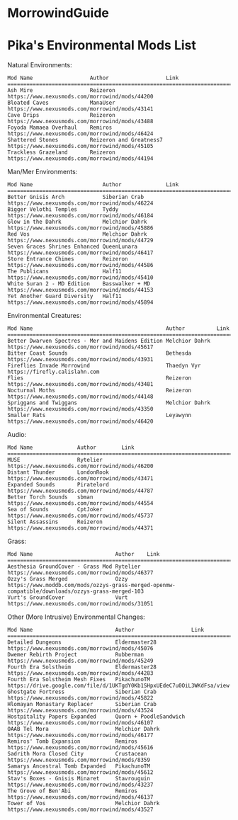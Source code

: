 # MorrowindGuide

Pika's Environmental Mods List
==============================

Natural Environments:

	Mod Name                  Author                  Link
	================================================================================================
	Ash Mire                  Reizeron                https://www.nexusmods.com/morrowind/mods/44200
	Bloated Caves             ManaUser                https://www.nexusmods.com/morrowind/mods/43141
	Cave Drips                Reizeron                https://www.nexusmods.com/morrowind/mods/43488
	Foyoda Mamaea Overhaul    Remiros                 https://www.nexusmods.com/morrowind/mods/46424
	Shattered Stones          Reizeron and Greatness7 https://www.nexusmods.com/morrowind/mods/45105
	Trackless Grazeland       Reizeron                https://www.nexusmods.com/morrowind/mods/44194
	
Man/Mer Environments:

	Mod Name                      Author              Link
	================================================================================================
	Better Gnisis Arch            Siberian Crab       https://www.nexusmods.com/morrowind/mods/46224
	Bigger Velothi Temples        Tyddy               https://www.nexusmods.com/morrowind/mods/46184
	Glow in the Dahrk             Melchior Dahrk      https://www.nexusmods.com/morrowind/mods/45886
	Red Vos                       Melchior Dahrk      https://www.nexusmods.com/morrowind/mods/44729
	Seven Graces Shrines Enhanced QueenLunara         https://www.nexusmods.com/morrowind/mods/46417
	Store Entrance Chimes         Reizeron            https://www.nexusmods.com/morrowind/mods/44586
	The Publicans                 Half11              https://www.nexusmods.com/morrowind/mods/45410
	White Suran 2 - MD Edition    Basswalker + MD     https://www.nexusmods.com/morrowind/mods/44153
	Yet Another Guard Diversity   Half11              https://www.nexusmods.com/morrowind/mods/45894
	
Environmental Creatures:
	
	Mod Name                                          Author          Link
	================================================================================================================
	Better Dwarven Spectres - Mer and Maidens Edition Melchior Dahrk  https://www.nexusmods.com/morrowind/mods/45617
	Bitter Coast Sounds                               Bethesda        https://www.nexusmods.com/morrowind/mods/43931
	Fireflies Invade Morrowind                        Thaedyn Vyr     https://firefly.calislahn.com
	Flies                                             Reizeron        https://www.nexusmods.com/morrowind/mods/43481
	Nocturnal Moths                                   Reizeron        https://www.nexusmods.com/morrowind/mods/44148
	Spriggans and Twiggans                            Melchior Dahrk  https://www.nexusmods.com/morrowind/mods/43350
	Smaller Rats                                      Leyawynn        https://www.nexusmods.com/morrowind/mods/46420
	
Audio:

	Mod Name              Author        Link
	==================================================================================
	MUSE                  Rytelier      https://www.nexusmods.com/morrowind/mods/46200
	Distant Thunder       LondonRook    https://www.nexusmods.com/morrowind/mods/43471
	Expanded Sounds       Piratelord    https://www.nexusmods.com/morrowind/mods/44787
	Better Torch Sounds   sbman         https://www.nexusmods.com/morrowind/mods/44554
	Sea of Sounds         CptJoker      https://www.nexusmods.com/morrowind/mods/45737
	Silent Assassins      Reizeron      https://www.nexusmods.com/morrowind/mods/44371
	
Grass:

	Mod Name                          Author    Link
	==========================================================================================
	Aesthesia GroundCover - Grass Mod Rytelier  https://www.nexusmods.com/morrowind/mods/46377
	Ozzy's Grass Merged               Ozzy      https://www.moddb.com/mods/ozzys-grass-merged-openmw-compatible/downloads/ozzys-grass-merged-103
	Vurt's GroundCover                Vurt      https://www.nexusmods.com/morrowind/mods/31051
	
	
Other (More Intrusive) Environmental Changes:

	Mod Name                          Author                  Link
	========================================================================================================
	Detailed Dungeons                 Eldermaster28           https://www.nexusmods.com/morrowind/mods/45076
	Dwemer Rebirth Project            Rubberman               https://www.nexusmods.com/morrowind/mods/45249
	Fourth Era Solstheim              Eldermaster28           https://www.nexusmods.com/morrowind/mods/44283	
	Fourth Era Solstheim Mesh Fixes   PikachunoTM             https://drive.google.com/file/d/1UKTgdY0Kb1SHpxUEdeC7u0OiL3WKdFsa/view
	Ghostgate Fortress                Siberian Crab           https://www.nexusmods.com/morrowind/mods/45822
	Hlomayan Monastary Replacer       Siberian Crab           https://www.nexusmods.com/morrowind/mods/43524
	Hostpitality Papers Expanded      Quorn + PoodleSandwich  https://www.nexusmods.com/morrowind/mods/46107
	OAAB Tel Mora                     Melchior Dahrk          https://www.nexusmods.com/morrowind/mods/46177
	Remiros' Tomb Expansion           Remiros                 https://www.nexusmods.com/morrowind/mods/45616	
	Sadrith Mora Closed City          Crustacean              https://www.nexusmods.com/morrowind/mods/8359
	Samarys Ancestral Tomb Expanded   PikachunoTM             https://www.nexusmods.com/morrowind/mods/45612
	Stav's Boxes - Gnisis Minaret     Stavrouguin             https://www.nexusmods.com/morrowind/mods/43237
	The Grove of Ben'Abi              Remiros                 https://www.nexusmods.com/morrowind/mods/46137
	Tower of Vos                      Melchior Dahrk          https://www.nexusmods.com/morrowind/mods/43527
